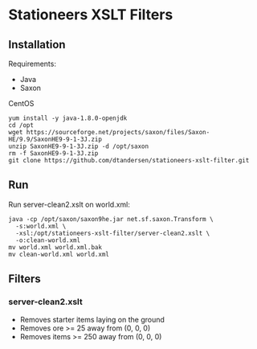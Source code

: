 # Stationeers XSLT Filters

## Installation

Requirements:

* Java
* Saxon

CentOS

```
yum install -y java-1.8.0-openjdk
cd /opt
wget https://sourceforge.net/projects/saxon/files/Saxon-HE/9.9/SaxonHE9-9-1-3J.zip
unzip SaxonHE9-9-1-3J.zip -d /opt/saxon
rm -f SaxonHE9-9-1-3J.zip
git clone https://github.com/dtandersen/stationeers-xslt-filter.git
```

## Run

Run server-clean2.xslt on world.xml:

```
java -cp /opt/saxon/saxon9he.jar net.sf.saxon.Transform \
  -s:world.xml \
  -xsl:/opt/stationeers-xslt-filter/server-clean2.xslt \
  -o:clean-world.xml
mv world.xml world.xml.bak
mv clean-world.xml world.xml
```

## Filters

### server-clean2.xslt

* Removes starter items laying on the ground
* Removes ore >= 25 away from (0, 0, 0)
* Removes items >= 250 away from (0, 0, 0)
